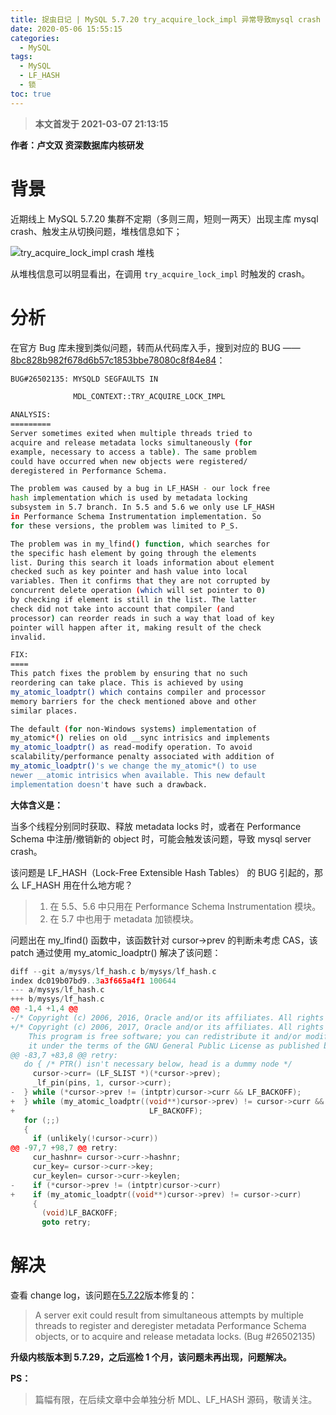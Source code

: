 ```yaml
---
title: 捉虫日记 | MySQL 5.7.20 try_acquire_lock_impl 异常导致mysql crash
date: 2020-05-06 15:55:15
categories:
  - MySQL
tags:
  - MySQL
  - LF_HASH
  - 锁
toc: true
---
```


> **本文首发于 2021-03-07 21:13:15**

**作者：卢文双 资深数据库内核研发**

# 背景

近期线上 MySQL 5.7.20 集群不定期（多则三周，短则一两天）出现主库 mysql crash、触发主从切换问题，堆栈信息如下；

![try_acquire_lock_impl crash 堆栈](try_acquire_lock_impl.jpeg)

从堆栈信息可以明显看出，在调用 `try_acquire_lock_impl` 时触发的 crash。

# 分析

在官方 Bug 库未搜到类似问题，转而从代码库入手，搜到对应的 BUG —— [8bc828b982f678d6b57c1853bbe78080c8f84e84](https://github.com/mysql/mysql-server/commit/8bc828b982f678d6b57c1853bbe78080c8f84e84)：

```bash
BUG#26502135: MYSQLD SEGFAULTS IN

              MDL_CONTEXT::TRY_ACQUIRE_LOCK_IMPL

ANALYSIS:
=========
Server sometimes exited when multiple threads tried to
acquire and release metadata locks simultaneously (for
example, necessary to access a table). The same problem
could have occurred when new objects were registered/
deregistered in Performance Schema.

The problem was caused by a bug in LF_HASH - our lock free
hash implementation which is used by metadata locking
subsystem in 5.7 branch. In 5.5 and 5.6 we only use LF_HASH
in Performance Schema Instrumentation implementation. So
for these versions, the problem was limited to P_S.

The problem was in my_lfind() function, which searches for
the specific hash element by going through the elements
list. During this search it loads information about element
checked such as key pointer and hash value into local
variables. Then it confirms that they are not corrupted by
concurrent delete operation (which will set pointer to 0)
by checking if element is still in the list. The latter
check did not take into account that compiler (and
processor) can reorder reads in such a way that load of key
pointer will happen after it, making result of the check
invalid.

FIX:
====
This patch fixes the problem by ensuring that no such
reordering can take place. This is achieved by using
my_atomic_loadptr() which contains compiler and processor
memory barriers for the check mentioned above and other
similar places.

The default (for non-Windows systems) implementation of
my_atomic*() relies on old __sync intrisics and implements
my_atomic_loadptr() as read-modify operation. To avoid
scalability/performance penalty associated with addition of
my_atomic_loadptr()'s we change the my_atomic*() to use
newer __atomic intrisics when available. This new default
implementation doesn't have such a drawback.
```

**大体含义是：**

当多个线程分别同时获取、释放 metadata locks 时，或者在 Performance Schema 中注册/撤销新的 object 时，可能会触发该问题，导致 mysql server crash。

该问题是 LF_HASH（Lock-Free Extensible Hash Tables） 的 BUG 引起的，那么 LF_HASH 用在什么地方呢？

> 1. 在 5.5、5.6 中只用在 Performance Schema Instrumentation 模块。
> 2. 在 5.7 中也用于 metadata 加锁模块。

问题出在 my_lfind() 函数中，该函数针对 cursor->prev 的判断未考虑 CAS，该 patch 通过使用 my_atomic_loadptr() 解决了该问题：

```cpp
diff --git a/mysys/lf_hash.c b/mysys/lf_hash.c
index dc019b07bd9..3a3f665a4f1 100644
--- a/mysys/lf_hash.c
+++ b/mysys/lf_hash.c
@@ -1,4 +1,4 @@
-/* Copyright (c) 2006, 2016, Oracle and/or its affiliates. All rights reserved.
+/* Copyright (c) 2006, 2017, Oracle and/or its affiliates. All rights reserved.
    This program is free software; you can redistribute it and/or modify
    it under the terms of the GNU General Public License as published by
@@ -83,7 +83,8 @@ retry:
   do { /* PTR() isn't necessary below, head is a dummy node */
     cursor->curr= (LF_SLIST *)(*cursor->prev);
     _lf_pin(pins, 1, cursor->curr);
-  } while (*cursor->prev != (intptr)cursor->curr && LF_BACKOFF);
+  } while (my_atomic_loadptr((void**)cursor->prev) != cursor->curr &&
+                              LF_BACKOFF);
   for (;;)
   {
     if (unlikely(!cursor->curr))
@@ -97,7 +98,7 @@ retry:
     cur_hashnr= cursor->curr->hashnr;
     cur_key= cursor->curr->key;
     cur_keylen= cursor->curr->keylen;
-    if (*cursor->prev != (intptr)cursor->curr)
+    if (my_atomic_loadptr((void**)cursor->prev) != cursor->curr)
     {
       (void)LF_BACKOFF;
       goto retry;
```

# 解决

查看 change log，该问题在[5.7.22](https://dev.mysql.com/doc/relnotes/mysql/5.7/en/news-5-7-22.html)版本修复的：

> A server exit could result from simultaneous attempts by multiple threads to register and deregister metadata Performance Schema objects, or to acquire and release metadata locks. (Bug #26502135)

**升级内核版本到 5.7.29，之后巡检 1 个月，该问题未再出现，问题解决。**

**PS：**

> 篇幅有限，在后续文章中会单独分析 MDL、LF_HASH 源码，敬请关注。
